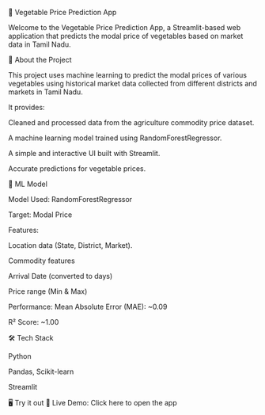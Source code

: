 🥕 Vegetable Price Prediction App

Welcome to the Vegetable Price Prediction App, a Streamlit-based web application that predicts the modal price of vegetables based on market data in Tamil Nadu.

📌 About the Project

This project uses machine learning to predict the modal prices of various vegetables using historical market data collected from different districts and markets in Tamil Nadu.

It provides:

Cleaned and processed data from the agriculture commodity price dataset.

A machine learning model trained using RandomForestRegressor.

A simple and interactive UI built with Streamlit.

Accurate predictions for vegetable prices.

🧠 ML Model

Model Used: RandomForestRegressor

Target: Modal Price

Features:

Location data (State, District, Market).

Commodity features

Arrival Date (converted to days)

Price range (Min & Max)

Performance:
Mean Absolute Error (MAE): ~0.09

R² Score: ~1.00

🛠 Tech Stack

Python

Pandas, Scikit-learn

Streamlit

🖥️ Try it out
🔗 Live Demo: Click here to open the app

